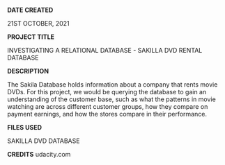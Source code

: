 **DATE CREATED**

21ST OCTOBER, 2021

**PROJECT TITLE**

INVESTIGATING A RELATIONAL DATABASE - SAKILLA DVD RENTAL DATABASE


**DESCRIPTION**

The Sakila Database holds information about a company that rents movie DVDs. For this project, we would be querying the database to gain an understanding of the customer base, such as what the patterns in movie watching are across different customer groups, how they compare on payment earnings, and how the stores compare in their performance.

**FILES USED**   

SAKILLA DVD DATABASE

**CREDITS**
udacity.com
